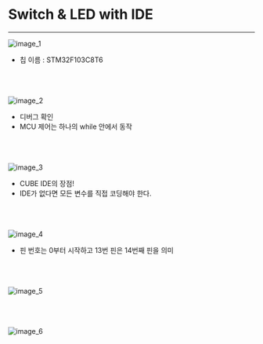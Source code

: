 # Switch & LED with IDE
---

![image_1](https://user-images.githubusercontent.com/130421694/232205471-d985d318-22ae-4c69-8d57-9b1684fcfa57.png)   
* 칩 이름 : STM32F103C8T6
<br></br>
<br></br>

![image_2](https://user-images.githubusercontent.com/130421694/232205576-7e1da794-853c-4f7d-99d8-d14a447d5408.png)
* 디버그 확인
* MCU 제어는 하나의 while 안에서 동작
<br></br>
<br></br>

![image_3](https://user-images.githubusercontent.com/130421694/232205750-54d40491-ec95-4ec3-8bb0-e82fc1b246b4.png)
* CUBE IDE의 장점!
* IDE가 없다면 모든 변수를 직접 코딩해야 한다.
<br></br>
<br></br>

![image_4](https://user-images.githubusercontent.com/130421694/232205838-2f2bb03d-c0ad-442f-871a-76bc36b96441.png)
* 핀 번호는 0부터 시작하고 13번 핀은 14번째 핀을 의미
<br></br>
<br></br>

![image_5](https://user-images.githubusercontent.com/130421694/232206263-dd15fe10-2aac-4be8-bc3b-1ac36bbfb3de.png)
<br></br>
<br></br>

![image_6](https://user-images.githubusercontent.com/130421694/232206306-941991d0-bb70-469b-bd64-c1fb13376ac1.png)

